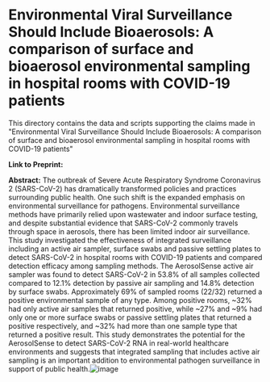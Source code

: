 # Environmental Viral Surveillance Should Include Bioaerosols:  A comparison of surface and bioaerosol environmental sampling in hospital rooms with COVID-19 patients

This directory contains the data and scripts supporting the claims made in "Environmental Viral Surveillance Should Include Bioaerosols:  A comparison of surface and bioaerosol environmental sampling in hospital rooms with COVID-19 patients"

**Link to Preprint:** 

**Abstract:** The outbreak of Severe Acute Respiratory Syndrome Coronavirus 2 (SARS-CoV-2) has dramatically transformed policies and practices surrounding public health. One such shift is the expanded emphasis on environmental surveillance for pathogens. Environmental surveillance methods have primarily relied upon wastewater and indoor surface testing, and despite substantial evidence that SARS-CoV-2 commonly travels through space in aerosols, there has been limited indoor air surveillance. This study investigated the effectiveness of integrated surveillance including an active air sampler, surface swabs and passive settling plates to detect SARS-CoV-2 in hospital rooms with COVID-19 patients and compared detection efficacy among sampling methods. The AerosolSense active air sampler was found to detect SARS-CoV-2 in 53.8% of all samples collected compared to 12.1% detection by passive air sampling and 14.8% detection by surface swabs. Approximately 69% of sampled rooms (22/32) returned a positive environmental sample of any type. Among positive rooms, ~32% had only active air samples that returned positive, while ~27% and ~9% had only one or more surface swabs or passive settling plates that returned a positive respectively, and ~32% had more than one sample type that returned a positive result. This study demonstrates the potential for the AerosolSense to detect SARS-CoV-2 RNA in real-world healthcare environments and suggests that integrated sampling that includes active air sampling is an important addition to environmental pathogen surveillance in support of public health.![image](https://user-images.githubusercontent.com/61634138/112668897-42731980-8e1c-11eb-9e4e-2219bff0702d.png)
 
